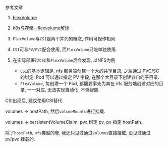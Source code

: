 参考文章

1. [FlexVolume](https://feisky.gitbooks.io/kubernetes/plugins/flex-volume.html)
2. [k8s与存储--flexvolume解读](https://segmentfault.com/a/1190000020320771)

1. `FlexVolume`与`CSI`是两个并列的概念, 作用可视作相同.
2. `CSI`可与`PV/PVC`配合使用, 而`FlexVolume`只能单独使用.
3. 在实际部署过`CSI`和`FlexVolume`后会发现, 以NFS为例
    - `CSI`的基本逻辑是, nfs 服务端创建一个大的共享目录, 之后通过 PVC/SC 的绑定, Pod 可以通过指定 PV 字段, 在那个大目录下创建各自的子目录.
    - `FlexVolume`, 每创建一个 Pod, 都需要事先为其在 nfs 服务端创建对应的目录, 一一对应, 无法实现自动化, 不够智能.

CSI出现后, 建议使用CSI替代.


volumes -> hostPath, 然后`volumeMounts`进行挂载.

volumes -> persistentVolumeClaim, pvc 绑定 pv, pv 指定 hostPath.

除了`hostPath`, `nfs`类型的卷, 我还只见过通过`volumes`直接挂载, 没见过通过 pv/pvc 挂载的.
